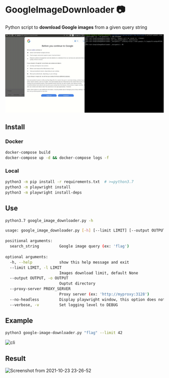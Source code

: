 # GoogleImageDownloader :camera:

Python script to **download Google images** from a given query string

![rtx3090](./documentation/rtx3090.gif)

## Install

### Docker

```bash
docker-compose build
docker-compose up -d && docker-compose logs -f
```

### Local

```bash
python3 -m pip install -r requirements.txt  # >=python3.7
python3 -m playwright install
python3 -m playwright install-deps
```

## Use

```bash
python3.7 google_image_downloader.py -h
```

```bash
usage: google_image_downloader.py [-h] [--limit LIMIT] [--output OUTPUT] [--proxy-server PROXY_SERVER] [--no-headless] [--verbose] search_string

positional arguments:
  search_string         Google image query (ex: 'flag')

optional arguments:
  -h, --help            show this help message and exit
  --limit LIMIT, -l LIMIT
                        Images download limit, default None
  --output OUTPUT, -o OUTPUT
                        Ouptut directory
  --proxy-server PROXY_SERVER
                        Proxy server (ex: 'http://myproxy:3128')
  --no-headless         Display playwright window, this option does not work inside Docker
  --verbose, -v         Set logging level to DEBUG
```

## Example

```bash
python3 google-image-downloader.py "flag" --limit 42
```

![cli](https://user-images.githubusercontent.com/93054660/138571704-8d9a2701-05ed-4adb-acec-9b6fc827c4b1.gif)

## Result

![Screenshot from 2021-10-23 23-26-52](https://user-images.githubusercontent.com/93054660/138572109-35d66c67-61ee-4232-9ff2-ea4194c11ac8.png)
